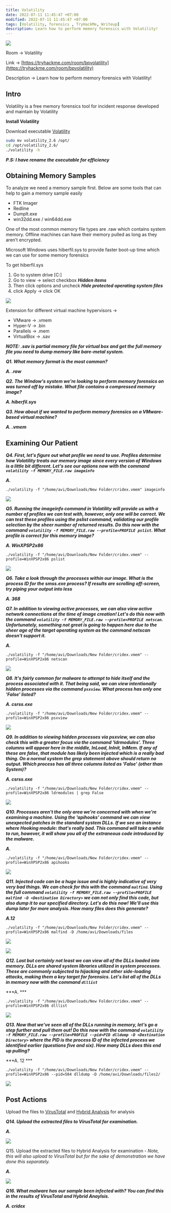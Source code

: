 ```yaml
---
title: Volatility
date: 2022-07-11 11:45:47 +07:00
modified: 2022-07-11 11:45:47 +07:00
tags: [Volatility, forensics , TryHackMe, Writeup]
description: Learn how to perform memory forensics with Volatility!
---
```


![](https://photos.squarezero.dev/file/abir-images/Volatility/logo.png)



Room → Volatility

Link → [https://tryhackme.com/room/bpvolatility](https://tryhackme.com/room/bpvolatility)

Description → Learn how to perform memory forensics with Volatility!

## Intro

Volatility is a free memory forensics tool for incident response developed and maintain by Volatility

**Install Volatility** 

Download executable [Volatility]([https://www.volatilityfoundation.org/releases](https://www.volatilityfoundation.org/releases))

```bash
sudo mv volatility_2.6 /opt/
cd /opt/volatility_2.6/
./volatility -h
```

***P.S: I have rename the executable for efficiency*** 

## Obtaining Memory Samples

To analyze we need a memory sample first. Below are some tools that can help to gain a memory sample easily

- FTK Imager
- Redline
- Dumplt.exe
- win32dd.exe / win64dd.exe

One of the most common memory file types are .raw which contains system memory.  Offline machines can have their memory pulled as long as they aren’t encrypted.

Microsoft Windows uses hiberfil.sys to provide faster boot-up time which we can use for some memory forensics

To get hiberfil.sys 

1. Go to system drive [C:\] 
2. Go to view → select checkbox ***Hidden items***
3. Then click options and uncheck ***Hide protected operating system files***
4. click Apply → click OK

![](https://photos.squarezero.dev/file/abir-images/Volatility/1.png)

Extension for different virtual machine hypervisors →

- VMware → .vmem
- Hyper-V → .bin
- Parallels → .mem
- VirtualBox → .sav

***NOTE: .sav is partial memory file for virtual box and get the full memory file you need to dump memory like bare-metal system.***

***Q1.  What memory format is the most common?***

***A. .raw***

***Q2. The Window's system we're looking to perform memory forensics on was turned off by mistake. What file contains a compressed memory image?***

***A. hiberfil.sys***

***Q3. How about if we wanted to perform memory forensics on a VMware-based virtual machine?***

***A. .vmem***

## Examining Our Patient

***Q4. First, let's figure out what profile we need to use. Profiles determine how Volatility treats our memory image since every version of Windows is a little bit different. Let's see our options now with the command `volatility -f MEMORY_FILE.raw imageinfo`***

***A.*** 

`./volatility -f "/home/avi/Downloads/New Folder/cridex.vmem" imageinfo`

![](https://photos.squarezero.dev/file/abir-images/Volatility/2.png)

***Q5. Running the imageinfo command in Volatility will provide us with a number of profiles we can test with, however, only one will be correct. We can test these profiles using the pslist command, validating our profile selection by the sheer number of returned results. Do this now with the command `volatility -f MEMORY_FILE.raw --profile=PROFILE pslist`. What profile is correct for this memory image?***

***A. WinXPSP2x86***

`./volatility -f "/home/avi/Downloads/New Folder/cridex.vmem" --profile=WinXPSP2x86 pslist`

![](https://photos.squarezero.dev/file/abir-images/Volatility/3.png)

***Q6. Take a look through the processes within our image. What is the process ID for the smss.exe process? If results are scrolling off-screen, try piping your output into less***

***A. 368***

***Q7. In addition to viewing active processes, we can also view active network connections at the time of image creation! Let's do this now with the command `volatility -f MEMORY_FILE.raw --profile=PROFILE netscan`. Unfortunately, something not great is going to happen here due to the sheer age of the target operating system as the command netscan doesn't support it.***

***A.*** 

`./volatility -f "/home/avi/Downloads/New Folder/cridex.vmem" --profile=WinXPSP2x86 netscan`

![](https://photos.squarezero.dev/file/abir-images/Volatility/4.png)

***Q8. It's fairly common for malware to attempt to hide itself and the process associated with it. That being said, we can view intentionally hidden processes via the command `psxview`. What process has only one 'False' listed?***

***A. csrss.exe***

`./volatility -f "/home/avi/Downloads/New Folder/cridex.vmem" --profile=WinXPSP2x86 psxview`

![](https://photos.squarezero.dev/file/abir-images/Volatility/5.png)

***Q9. In addition to viewing hidden processes via psxview, we can also check this with a greater focus via the command 'ldrmodules'. Three columns will appear here in the middle, InLoad, InInit, InMem. If any of these are false, that module has likely been injected which is a really bad thing. On a normal system the grep statement above should return no output. Which process has all three columns listed as 'False' (other than System)?***

***A. csrss.exe***

`./volatility -f "/home/avi/Downloads/New Folder/cridex.vmem" --profile=WinXPSP2x86 ldrmodules | grep False`

![](https://photos.squarezero.dev/file/abir-images/Volatility/6.png)

***Q10. Processes aren't the only area we're concerned with when we're examining a machine. Using the 'apihooks' command we can view unexpected patches in the standard system DLLs. If we see an instance where Hooking module: <unknown> that's really bad. This command will take a while to run, however, it will show you all of the extraneous code introduced by the malware.***

***A.*** 

`./volatility -f "/home/avi/Downloads/New Folder/cridex.vmem" --profile=WinXPSP2x86 apihooks`

![](https://photos.squarezero.dev/file/abir-images/Volatility/7.png)

***Q11. Injected code can be a huge issue and is highly indicative of very very bad things. We can check for this with the command `malfind`. Using the full command `volatility -f MEMORY_FILE.raw --profile=PROFILE malfind -D <Destination Directory>` we can not only find this code, but also dump it to our specified directory. Let's do this now! We'll use this dump later for more analysis. How many files does this generate?***

***A.12***

`./volatility -f "/home/avi/Downloads/New Folder/cridex.vmem" --profile=WinXPSP2x86 malfind -D /home/avi/Downloads/files`

![](https://photos.squarezero.dev/file/abir-images/Volatility/8.png)

![](https://photos.squarezero.dev/file/abir-images/Volatility/9.png)

***Q12. Last but certainly not least we can view all of the DLLs loaded into memory. DLLs are shared system libraries utilized in system processes. These are commonly subjected to hijacking and other side-loading attacks, making them a key target for forensics. Let's list all of the DLLs in memory now with the command `dlllist`***

***A. ***

`./volatility -f "/home/avi/Downloads/New Folder/cridex.vmem" --profile=WinXPSP2x86 dlllist`

![](https://photos.squarezero.dev/file/abir-images/Volatility/10.png)

***Q13. Now that we've seen all of the DLLs running in memory, let's go a step further and pull them out! Do this now with the command `volatility -f MEMORY_FILE.raw --profile=PROFILE --pid=PID dlldump -D <Destination Directory>` where the PID is the process ID of the infected process we identified earlier (questions five and six). How many DLLs does this end up pulling?***

***A. 12 ***

`./volatility -f "/home/avi/Downloads/New Folder/cridex.vmem" --profile=WinXPSP2x86 --pid=584 dlldump -D /home/avi/Downloads/files2/`

![](https://photos.squarezero.dev/file/abir-images/Volatility/11.png)

## Post Actions

Upload the files to [VirusTotal]() and [Hybrid Analysis]() for analysis

***Q14.  Upload the extracted files to VirusTotal for examination.***

***A.***

![](https://photos.squarezero.dev/file/abir-images/Volatility/13.png)

Q15. Upload the extracted files to Hybrid Analysis for examination - *Note, this will also upload to VirusTotal but for the sake of demonstration we have done this separately.*

***A.*** 

![](https://photos.squarezero.dev/file/abir-images/Volatility/12.png)

***Q16. What malware has our sample been infected with? You can find this in the results of VirusTotal and Hybrid Anaylsis.***

***A. cridex***